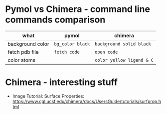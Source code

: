 # Pymol vs Chimera - command line commands comparison

| what| pymol | chimera |
|-------|-------|---------|
| background color | `bg_color black` | `background solid black` |
| fetch pdb file | `fetch code` | `open code` |
| color atoms | | `color yellow ligand & C` |

# Chimera - interesting stuff

- Image Tutorial: Surface Properties: https://www.cgl.ucsf.edu/chimera/docs/UsersGuide/tutorials/surfprop.html
